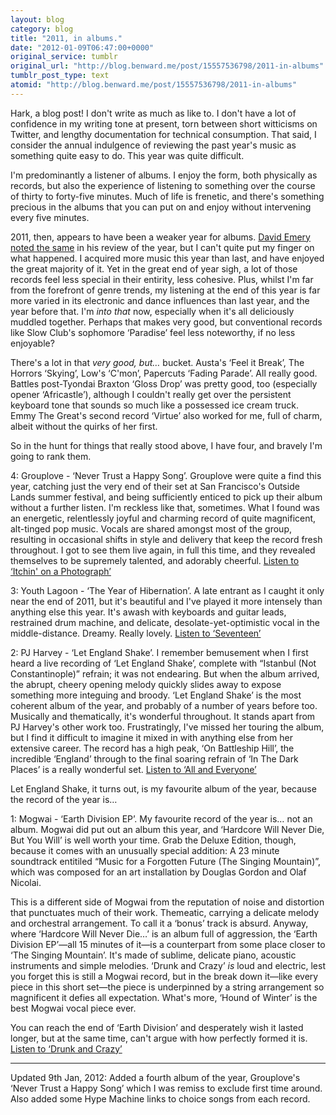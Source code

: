 ```yaml
---
layout: blog
category: blog
title: "2011, in albums."
date: "2012-01-09T06:47:00+0000"
original_service: tumblr
original_url: "http://blog.benward.me/post/15557536798/2011-in-albums"
tumblr_post_type: text
atomid: "http://blog.benward.me/post/15557536798/2011-in-albums"
---
```

Hark, a blog post! I don't write as much as like to. I don't have a lot of confidence in my writing tone at present, torn between short witticisms on Twitter, and lengthy documentation for technical consumption. That said, I consider the annual indulgence of reviewing the past year's music as something quite easy to do. This year was quite difficult.

I'm predominantly a listener of albums. I enjoy the form, both physically as records, but also the experience of listening to something over the course of thirty to forty-five minutes. Much of life is frenetic, and there's something precious in the albums that you can put on and enjoy without intervening every five minutes.

2011, then, appears to have been a weaker year for albums. [David Emery noted the same](http://de-online.co.uk/2012/01/03/2011) in his review of the year, but I can't quite put my finger on what happened. I acquired more music this year than last, and have enjoyed the great majority of it. Yet in the great end of year sigh, a lot of those records feel less special in their entirity, less cohesive. Plus, whilst I'm far from the forefront of genre trends, my listening at the end of this year is far more varied in its electronic and dance influences than last year, and the year before that. I'm *into that* now, especially when it's all deliciously muddled together. Perhaps that makes very good, but conventional records like Slow Club's sophomore ‘Paradise’ feel less noteworthy, if no less enjoyable?

There's a lot in that *very good, but…* bucket. Austa's ‘Feel it Break’, The Horrors ‘Skying’, Low's ‘C'mon’, Papercuts ‘Fading Parade’. All really good. Battles post-Tyondai Braxton ‘Gloss Drop’ was pretty good, too (especially opener ‘Africastle’), although I couldn't really get over the persistent keyboard tone that sounds so much like a possessed ice cream truck. Emmy The Great's second record ‘Virtue’ also worked for me, full of charm, albeit without the quirks of her first.

So in the hunt for things that really stood above, I have four, and bravely I'm going to rank them.

4: Grouplove - ‘Never Trust a Happy Song’. Grouplove were quite a find this year, catching just the very end of their set at San Francisco's Outside Lands summer festival, and being sufficiently enticed to pick up their album without a further listen. I'm reckless like that, sometimes. What I found was an energetic, relentlessly joyful and charming record of quite magnificent, alt-tinged pop music. Vocals are shared amongst most of the group, resulting in occasional shifts in style and delivery that keep the record fresh throughout. I got to see them live again, in full this time, and they revealed themselves to be supremely talented, and adorably cheerful. [Listen to ‘Itchin' on a Photograph’](http://hypem.com/item/1ehhh/Grouplove+-+Itchin'+On+A+Photograph)

3: Youth Lagoon - ‘The Year of Hibernation’. A late entrant as I caught it only near the end of 2011, but it's beautiful and I've played it more intensely than anything else this year. It's awash with keyboards and guitar leads, restrained drum machine, and delicate, desolate-yet-optimistic vocal in the middle-distance. Dreamy. Really lovely. [Listen to ‘Seventeen’](http://hypem.com/item/1fep9/Youth+Lagoon+-+Seventeen)

2: PJ Harvey - ‘Let England Shake’. I remember bemusement when I first heard a live recording of ‘Let England Shake’, complete with “Istanbul (Not Constantinople)” refrain; it was not endearing. But when the album arrived, the abrupt, cheery opening melody quickly slides away to expose something more integuing and broody. ‘Let England Shake’ is the most coherent album of the year, and probably of a number of years before too. Musically and thematically, it's wonderful throughout. It stands apart from PJ Harvey's other work too. Frustratingly, I've missed her touring the album, but I find it difficult to imagine it mixed in with anything else from her extensive career. The record has a high peak, ‘On Battleship Hill’, the incredible ‘England’ through to the final soaring refrain of ‘In The Dark Places’ is a really wonderful set. [Listen to ‘All and Everyone’](http://hypem.com/item/1a84r/PJ+Harvey+-+All+&+Everyone)
 
Let England Shake, it turns out, is my favourite album of the year, because the record of the year is…

1: Mogwai - ‘Earth Division EP’. My favourite record of the year is… not an album. Mogwai did put out an album this year, and ‘Hardcore Will Never Die, But You Will’ is well worth your time. Grab the Deluxe Edition, though, because it comes with an unusually special addition: A 23 minute soundtrack entitiled “Music for a Forgotten Future (The Singing Mountain)”, which was composed for an art installation by Douglas Gordon and Olaf Nicolai.

This is a different side of Mogwai from the reputation of noise and distortion that punctuates much of their work. Themeatic, carrying a delicate melody and orchestral arrangement. To call it a ‘bonus’ track is absurd. Anyway, where ‘Hardcore Will Never Die…’ is an album full of aggression, the ‘Earth Division EP’—all 15 minutes of it—is a counterpart from some place closer to ‘The Singing Mountain’. It's made of sublime, delicate piano, acoustic instruments and simple melodies. ‘Drunk and Crazy’ *is* loud and electric, lest you forget this is still a Mogwai record, but in the break down it—like every piece in this short set—the piece is underpinned by a string arrangement so magnificent it defies all expectation. What's more, ‘Hound of Winter’ is the best Mogwai vocal piece ever.

You can reach the end of ‘Earth Division’ and desperately wish it lasted longer, but at the same time, can't argue with how perfectly formed it is. [Listen to ‘Drunk and Crazy’](http://hypem.com/item/1dzpy/Mogwai+-+Drunk+and+Crazy)

---

Updated 9th Jan, 2012: Added a fourth album of the year, Grouplove's ‘Never Trust a Happy Song’ which I was remiss to exclude first time around. Also added some Hype Machine links to choice songs from each record.